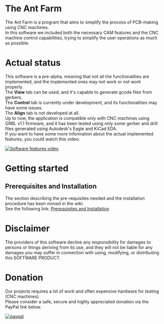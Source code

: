 # The Ant Farm

The Ant Farm is a program that aims to simplify the process of PCB-making using CNC machines.  
In this software we included both the necessary CAM features and the CNC machine control capabilities, trying to simplify the user operations as much as possible.  

# Actual status  
This software is a pre-alpha, meaning that not all the functionalities are implemented, and the implemented ones may not work or not work properly.  
The **View** tab can be used, and it's capable to generate gcode files from gerbers.  
The **Control** tab is currently under development, and its functionalities may have some issues.  
The **Align** tab is not developed at all.  
Up to now, the application is compatible only with CNC machines using GRBL v1.1 firmware, and it has been tested using only some gerber and drill files generated using Autodesk's Eagle and KiCad EDA.  
If you want to have some more information about the actual implemented features, you could watch this video:  
  
[![Software features video](https://img.youtube.com/vi/3Gy312kk_yw/0.jpg)](https://www.youtube.com/watch?v=3Gy312kk_yw)  

# Getting started  
  
## Prerequisites and Installation  

The section describing the pre-requisites needed and the installation procedure has been moved in the wiki.  
See the following link: [Prerequisites and Installation](https://github.com/TheAntTeam/TheAntFarm/wiki/How-to-install-and-pre-requisites)  
    
# Disclaimer  
  
The providers of this software decline any responsibility for damages to persons or things deriving from its use, and they will not be liable for any damages you may suffer in connection with using, modifying, or distributing this SOFTWARE PRODUCT.  


# Donation

Our projects requires a lot of work and often expensive hardware for testing (CNC machines).  
Please consider a safe, secure and highly appreciated donation via the PayPal link below.  
  
  
[![paypal](https://www.paypalobjects.com/en_US/i/btn/btn_donateCC_LG.gif)](https://www.paypal.com/cgi-bin/webscr?cmd=_s-xclick&hosted_button_id=BTRCVPZUZYW2E)  
  

